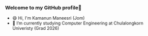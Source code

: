 ### Welcome to my GitHub profile👋

<!-- **JomnoiZ/JomnoiZ** is a ✨ _special_ ✨ repository because its `README.md` (this file) appears on your GitHub profile. -->

- 😄 Hi, I'm Kamanun Maneesri (Jom)
- 🌱 I’m currently studying Computer Engineering at Chulalongkorn Univeristy (Grad 2026)
<!-- - 🔭 I’m currently working on ... -->
<!-- - 👯 I’m looking to collaborate on ... -->
<!-- - 🤔 I’m looking for help with ... -->
<!-- - 💬 Ask me about ... -->
<!-- - 📫 How to reach me: ... -->
<!-- - ⚡ Fun fact: ... -->
